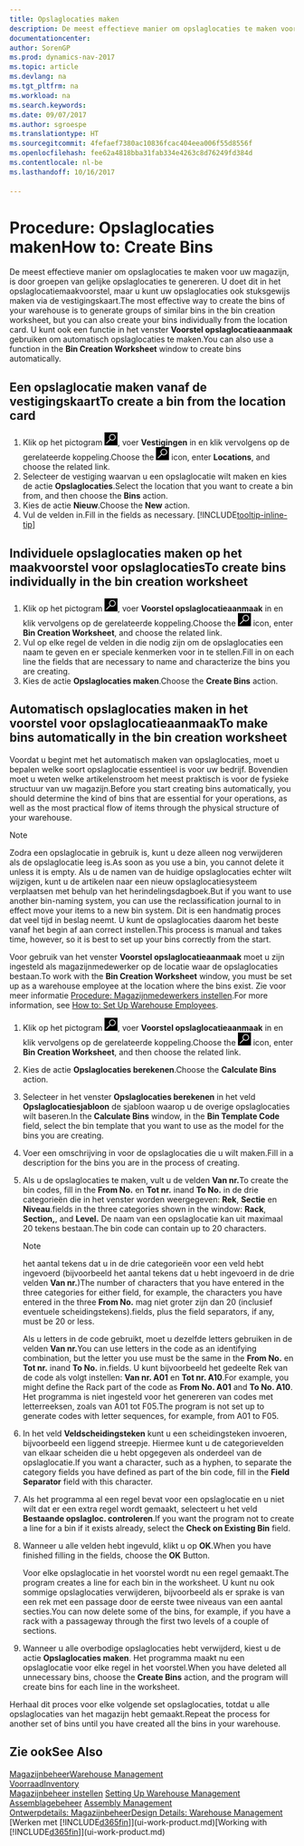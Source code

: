 ```yaml
---
title: Opslaglocaties maken
description: De meest effectieve manier om opslaglocaties te maken voor uw magazijn, is door groepen van gelijke opslaglocaties te genereren. U doet dit in het opslaglocatiemaakvoorstel, maar u kunt uw opslaglocaties ook stuksgewijs maken.
documentationcenter: 
author: SorenGP
ms.prod: dynamics-nav-2017
ms.topic: article
ms.devlang: na
ms.tgt_pltfrm: na
ms.workload: na
ms.search.keywords: 
ms.date: 09/07/2017
ms.author: sgroespe
ms.translationtype: HT
ms.sourcegitcommit: 4fefaef7380ac10836fcac404eea006f55d8556f
ms.openlocfilehash: fee62a4818bba31fab334e4263c8d76249fd384d
ms.contentlocale: nl-be
ms.lasthandoff: 10/16/2017

---
```

# <a name="how-to-create-bins"></a><span data-ttu-id="b8f97-103">Procedure: Opslaglocaties maken</span><span class="sxs-lookup"><span data-stu-id="b8f97-103">How to: Create Bins</span></span>
<span data-ttu-id="b8f97-104">De meest effectieve manier om opslaglocaties te maken voor uw magazijn, is door groepen van gelijke opslaglocaties te genereren. U doet dit in het opslaglocatiemaakvoorstel, maar u kunt uw opslaglocaties ook stuksgewijs maken via de vestigingskaart.</span><span class="sxs-lookup"><span data-stu-id="b8f97-104">The most effective way to create the bins of your warehouse is to generate groups of similar bins in the bin creation worksheet, but you can also create your bins individually from the location card.</span></span> <span data-ttu-id="b8f97-105">U kunt ook een functie in het venster **Voorstel opslaglocatieaanmaak** gebruiken om automatisch opslaglocaties te maken.</span><span class="sxs-lookup"><span data-stu-id="b8f97-105">You can also use a function in the **Bin Creation Worksheet** window to create bins automatically.</span></span>  

## <a name="to-create-a-bin-from-the-location-card"></a><span data-ttu-id="b8f97-106">Een opslaglocatie maken vanaf de vestigingskaart</span><span class="sxs-lookup"><span data-stu-id="b8f97-106">To create a bin from the location card</span></span>  
1.  <span data-ttu-id="b8f97-107">Klik op het pictogram ![Zoeken naar pagina of rapport](media/ui-search/search_small.png "pictogram Zoeken naar pagina of rapport"), voer **Vestigingen** in en klik vervolgens op de gerelateerde koppeling.</span><span class="sxs-lookup"><span data-stu-id="b8f97-107">Choose the ![Search for Page or Report](media/ui-search/search_small.png "Search for Page or Report icon") icon, enter **Locations**, and choose the related link.</span></span>  
2.  <span data-ttu-id="b8f97-108">Selecteer de vestiging waarvan u een opslaglocatie wilt maken en kies de actie **Opslaglocaties**.</span><span class="sxs-lookup"><span data-stu-id="b8f97-108">Select the location that you want to create a bin from, and then choose the **Bins** action.</span></span>  
3. <span data-ttu-id="b8f97-109">Kies de actie **Nieuw**.</span><span class="sxs-lookup"><span data-stu-id="b8f97-109">Choose the **New** action.</span></span>
4. <span data-ttu-id="b8f97-110">Vul de velden in.</span><span class="sxs-lookup"><span data-stu-id="b8f97-110">Fill in the fields as necessary.</span></span> [!INCLUDE[tooltip-inline-tip](includes/tooltip-inline-tip_md.md)]  

## <a name="to-create-bins-individually-in-the-bin-creation-worksheet"></a><span data-ttu-id="b8f97-111">Individuele opslaglocaties maken op het maakvoorstel voor opslaglocaties</span><span class="sxs-lookup"><span data-stu-id="b8f97-111">To create bins individually in the bin creation worksheet</span></span>  
1.  <span data-ttu-id="b8f97-112">Klik op het pictogram ![Zoeken naar pagina of rapport](media/ui-search/search_small.png "pictogram Zoeken naar pagina of rapport"), voer **Voorstel opslaglocatieaanmaak** in en klik vervolgens op de gerelateerde koppeling.</span><span class="sxs-lookup"><span data-stu-id="b8f97-112">Choose the ![Search for Page or Report](media/ui-search/search_small.png "Search for Page or Report icon") icon, enter **Bin Creation Worksheet**, and choose the related link.</span></span>  
2.  <span data-ttu-id="b8f97-113">Vul op elke regel de velden in die nodig zijn om de opslaglocaties een naam te geven en er speciale kenmerken voor in te stellen.</span><span class="sxs-lookup"><span data-stu-id="b8f97-113">Fill in on each line the fields that are necessary to name and characterize the bins you are creating.</span></span>  
3.  <span data-ttu-id="b8f97-114">Kies de actie **Opslaglocaties maken**.</span><span class="sxs-lookup"><span data-stu-id="b8f97-114">Choose the **Create Bins** action.</span></span>  

## <a name="to-make-bins-automatically-in-the-bin-creation-worksheet"></a><span data-ttu-id="b8f97-115">Automatisch opslaglocaties maken in het voorstel voor opslaglocatieaanmaak</span><span class="sxs-lookup"><span data-stu-id="b8f97-115">To make bins automatically in the bin creation worksheet</span></span>  
<span data-ttu-id="b8f97-116">Voordat u begint met het automatisch maken van opslaglocaties, moet u bepalen welke soort opslaglocatie essentieel is voor uw bedrijf. Bovendien moet u weten welke artikelenstroom het meest praktisch is voor de fysieke structuur van uw magazijn.</span><span class="sxs-lookup"><span data-stu-id="b8f97-116">Before you start creating bins automatically, you should determine the kind of bins that are essential for your operations, as well as the most practical flow of items through the physical structure of your warehouse.</span></span>  

> [!NOTE]  
>  <span data-ttu-id="b8f97-117">Zodra een opslaglocatie in gebruik is, kunt u deze alleen nog verwijderen als de opslaglocatie leeg is.</span><span class="sxs-lookup"><span data-stu-id="b8f97-117">As soon as you use a bin, you cannot delete it unless it is empty.</span></span> <span data-ttu-id="b8f97-118">Als u de namen van de huidige opslaglocaties echter wilt wijzigen, kunt u de artikelen naar een nieuw opslaglocatiesysteem verplaatsen met behulp van het herindelingsdagboek.</span><span class="sxs-lookup"><span data-stu-id="b8f97-118">But if you want to use another bin-naming system, you can use the reclassification journal to in effect move your items to a new bin system.</span></span> <span data-ttu-id="b8f97-119">Dit is een handmatig proces dat veel tijd in beslag neemt. U kunt de opslaglocaties daarom het beste vanaf het begin af aan correct instellen.</span><span class="sxs-lookup"><span data-stu-id="b8f97-119">This process is manual and takes time, however, so it is best to set up your bins correctly from the start.</span></span>  

<span data-ttu-id="b8f97-120">Voor gebruik van het venster **Voorstel opslaglocatieaanmaak** moet u zijn ingesteld als magazijnmedewerker op de locatie waar de opslaglocaties bestaan.</span><span class="sxs-lookup"><span data-stu-id="b8f97-120">To work with the **Bin Creation Worksheet** window, you must be set up as a warehouse employee at the location where the bins exist.</span></span> <span data-ttu-id="b8f97-121">Zie voor meer informatie [Procedure: Magazijnmedewerkers instellen](warehouse-how-to-set-up-warehouse-employees.md).</span><span class="sxs-lookup"><span data-stu-id="b8f97-121">For more information, see [How to: Set Up Warehouse Employees](warehouse-how-to-set-up-warehouse-employees.md).</span></span>    

1.  <span data-ttu-id="b8f97-122">Klik op het pictogram ![Zoeken naar pagina of rapport](media/ui-search/search_small.png "pictogram Zoeken naar pagina of rapport"), voer **Voorstel opslaglocatieaanmaak** in en klik vervolgens op de gerelateerde koppeling.</span><span class="sxs-lookup"><span data-stu-id="b8f97-122">Choose the ![Search for Page or Report](media/ui-search/search_small.png "Search for Page or Report icon") icon, enter **Bin Creation Worksheet**, and then choose the related link.</span></span>  
2.  <span data-ttu-id="b8f97-123">Kies de actie **Opslaglocaties berekenen**.</span><span class="sxs-lookup"><span data-stu-id="b8f97-123">Choose the **Calculate Bins** action.</span></span>
3. <span data-ttu-id="b8f97-124">Selecteer in het venster **Opslaglocaties berekenen** in het veld **Opslaglocatiesjabloon** de sjabloon waarop u de overige opslaglocaties wilt baseren.</span><span class="sxs-lookup"><span data-stu-id="b8f97-124">In the **Calculate Bins** window, in the **Bin Template Code** field, select the bin template that you want to use as the model for the bins you are creating.</span></span>
4.  <span data-ttu-id="b8f97-125">Voer een omschrijving in voor de opslaglocaties die u wilt maken.</span><span class="sxs-lookup"><span data-stu-id="b8f97-125">Fill in a description for the bins you are in the process of creating.</span></span>  
5.  <span data-ttu-id="b8f97-126">Als u de opslaglocaties te maken, vult u de velden **Van nr.**</span><span class="sxs-lookup"><span data-stu-id="b8f97-126">To create the bin codes, fill in the **From No.**</span></span> <span data-ttu-id="b8f97-127">en **Tot nr.** in</span><span class="sxs-lookup"><span data-stu-id="b8f97-127">and **To No.**</span></span> <span data-ttu-id="b8f97-128">in de drie categorieën die in het venster worden weergegeven: **Rek**, **Sectie** en **Niveau**.</span><span class="sxs-lookup"><span data-stu-id="b8f97-128">fields in the three categories shown in the window: **Rack**, **Section,**, and **Level.**</span></span> <span data-ttu-id="b8f97-129">De naam van een opslaglocatie kan uit maximaal 20 tekens bestaan.</span><span class="sxs-lookup"><span data-stu-id="b8f97-129">The bin code can contain up to 20 characters.</span></span>  

    > [!NOTE]  
    >  <span data-ttu-id="b8f97-130">het aantal tekens dat u in de drie categorieën voor een veld hebt ingevoerd (bijvoorbeeld het aantal tekens dat u hebt ingevoerd in de drie velden **Van nr.**)</span><span class="sxs-lookup"><span data-stu-id="b8f97-130">The number of characters that you have entered in the three categories for either field, for example, the characters you have entered in the three **From No.**</span></span> <span data-ttu-id="b8f97-131">mag niet groter zijn dan 20 (inclusief eventuele scheidingstekens).</span><span class="sxs-lookup"><span data-stu-id="b8f97-131">fields, plus the field separators, if any, must be 20 or less.</span></span>  

     <span data-ttu-id="b8f97-132">Als u letters in de code gebruikt, moet u dezelfde letters gebruiken in de velden **Van nr.**</span><span class="sxs-lookup"><span data-stu-id="b8f97-132">You can use letters in the code as an identifying combination, but the letter you use must be the same in the **From No.**</span></span> <span data-ttu-id="b8f97-133">en **Tot nr.** in</span><span class="sxs-lookup"><span data-stu-id="b8f97-133">and **To No.**</span></span> <span data-ttu-id="b8f97-134">in.</span><span class="sxs-lookup"><span data-stu-id="b8f97-134">fields.</span></span> <span data-ttu-id="b8f97-135">U kunt bijvoorbeeld het gedeelte Rek van de code als volgt instellen: **Van nr. A01** en **Tot nr. A10**.</span><span class="sxs-lookup"><span data-stu-id="b8f97-135">For example, you might define the Rack part of the code as **From No. A01** and **To No. A10**.</span></span> <span data-ttu-id="b8f97-136">Het programma is niet ingesteld voor het genereren van codes met letterreeksen, zoals van A01 tot F05.</span><span class="sxs-lookup"><span data-stu-id="b8f97-136">The program is not set up to generate codes with letter sequences, for example, from A01 to F05.</span></span>  

6.  <span data-ttu-id="b8f97-137">In het veld **Veldscheidingsteken** kunt u een scheidingsteken invoeren, bijvoorbeeld een liggend streepje. Hiermee kunt u de categorievelden van elkaar scheiden die u hebt opgegeven als onderdeel van de opslaglocatie.</span><span class="sxs-lookup"><span data-stu-id="b8f97-137">If you want a character, such as a hyphen, to separate the category fields you have defined as part of the bin code, fill in the **Field Separator** field with this character.</span></span>  
7.  <span data-ttu-id="b8f97-138">Als het programma al een regel bevat voor een opslaglocatie en u niet wilt dat er een extra regel wordt gemaakt, selecteert u het veld **Bestaande opslagloc. controleren**.</span><span class="sxs-lookup"><span data-stu-id="b8f97-138">If you want the program not to create a line for a bin if it exists already, select the **Check on Existing Bin** field.</span></span>  
8. <span data-ttu-id="b8f97-139">Wanneer u alle velden hebt ingevuld, klikt u op **OK**.</span><span class="sxs-lookup"><span data-stu-id="b8f97-139">When you have finished filling in the fields, choose the **OK** Button.</span></span>

    <span data-ttu-id="b8f97-140">Voor elke opslaglocatie in het voorstel wordt nu een regel gemaakt.</span><span class="sxs-lookup"><span data-stu-id="b8f97-140">The program creates a line for each bin in the worksheet.</span></span> <span data-ttu-id="b8f97-141">U kunt nu ook sommige opslaglocaties verwijderen, bijvoorbeeld als er sprake is van een rek met een passage door de eerste twee niveaus van een aantal secties.</span><span class="sxs-lookup"><span data-stu-id="b8f97-141">You can now delete some of the bins, for example, if you have a rack with a passageway through the first two levels of a couple of sections.</span></span>  

9. <span data-ttu-id="b8f97-142">Wanneer u alle overbodige opslaglocaties hebt verwijderd, kiest u de actie **Opslaglocaties maken**. Het programma maakt nu een opslaglocatie voor elke regel in het voorstel.</span><span class="sxs-lookup"><span data-stu-id="b8f97-142">When you have deleted all unnecessary bins, choose the **Create Bins** action, and the program will create bins for each line in the worksheet.</span></span>  

<span data-ttu-id="b8f97-143">Herhaal dit proces voor elke volgende set opslaglocaties, totdat u alle opslaglocaties van het magazijn hebt gemaakt.</span><span class="sxs-lookup"><span data-stu-id="b8f97-143">Repeat the process for another set of bins until you have created all the bins in your warehouse.</span></span>  

## <a name="see-also"></a><span data-ttu-id="b8f97-144">Zie ook</span><span class="sxs-lookup"><span data-stu-id="b8f97-144">See Also</span></span>  
[<span data-ttu-id="b8f97-145">Magazijnbeheer</span><span class="sxs-lookup"><span data-stu-id="b8f97-145">Warehouse Management</span></span>](warehouse-manage-warehouse.md)  
[<span data-ttu-id="b8f97-146">Voorraad</span><span class="sxs-lookup"><span data-stu-id="b8f97-146">Inventory</span></span>](inventory-manage-inventory.md)  
<span data-ttu-id="b8f97-147">[Magazijnbeheer instellen](warehouse-setup-warehouse.md)   </span><span class="sxs-lookup"><span data-stu-id="b8f97-147">[Setting Up Warehouse Management](warehouse-setup-warehouse.md)   </span></span>  
<span data-ttu-id="b8f97-148">[Assemblagebeheer](assembly-assemble-items.md)  </span><span class="sxs-lookup"><span data-stu-id="b8f97-148">[Assembly Management](assembly-assemble-items.md)  </span></span>  
[<span data-ttu-id="b8f97-149">Ontwerpdetails: Magazijnbeheer</span><span class="sxs-lookup"><span data-stu-id="b8f97-149">Design Details: Warehouse Management</span></span>](design-details-warehouse-management.md)  
<span data-ttu-id="b8f97-150">[Werken met [!INCLUDE[d365fin](includes/d365fin_md.md)]](ui-work-product.md)</span><span class="sxs-lookup"><span data-stu-id="b8f97-150">[Working with [!INCLUDE[d365fin](includes/d365fin_md.md)]](ui-work-product.md)</span></span>

